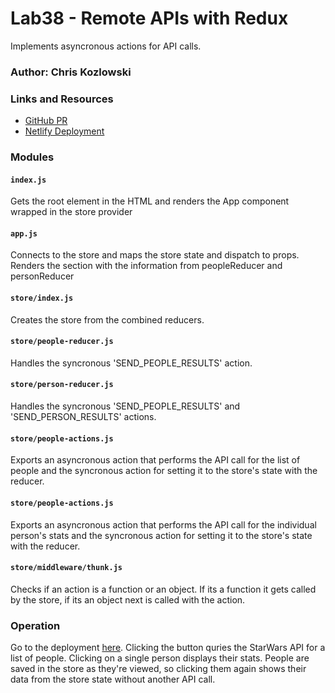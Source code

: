# Lab38 - Remote APIs with Redux

Implements asyncronous actions for API calls.

### Author: Chris Kozlowski

### Links and Resources

- [GitHub PR](https://github.com/401-advanced-javascript-cdk/lab38-remote-apis/pull/1)
- [Netlify Deployment](https://fervent-ritchie-937f67.netlify.com)

### Modules

#### `index.js`

Gets the root element in the HTML and renders the App component wrapped in the store provider

#### `app.js`

Connects to the store and maps the store state and dispatch to props.  Renders the section with the information from peopleReducer and personReducer

#### `store/index.js`

Creates the store from the combined reducers.

#### `store/people-reducer.js`

Handles the syncronous 'SEND_PEOPLE_RESULTS' action.

#### `store/person-reducer.js`

Handles the syncronous 'SEND_PEOPLE_RESULTS' and 'SEND_PERSON_RESULTS' actions.

#### `store/people-actions.js`
Exports an asyncronous action that performs the API call for the list of people and the syncronous action for setting it to the store's state with the reducer.

#### `store/people-actions.js`
Exports an asyncronous action that performs the API call for the individual person's stats and the syncronous action for setting it to the store's state with the reducer.

#### `store/middleware/thunk.js`
Checks if an action is a function or an object.  If its a function it gets called by the store, if its an object next is called with the action.

### Operation

Go to the deployment [here](https://fervent-ritchie-937f67.netlify.com).  Clicking the button quries the StarWars API for a list of people.  Clicking on a single person displays their stats.  People are saved in the store as they're viewed, so clicking them again shows their data from the store state without another API call.